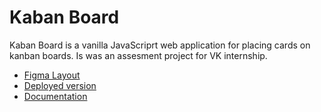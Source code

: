 # Kaban Board

Kaban Board is a vanilla JavaScriprt web application for placing cards on kanban boards. Is was an assesment project for VK internship. 
- [Figma Layout](https://www.figma.com/file/GRQn8carvWJVsKJeWmIX6Pbr/Kanban)
- [Deployed version](https://asdisa.github.io/kaban-board/)
- [Documentation](https://asdisa.github.io/kaban-board/docs/)
